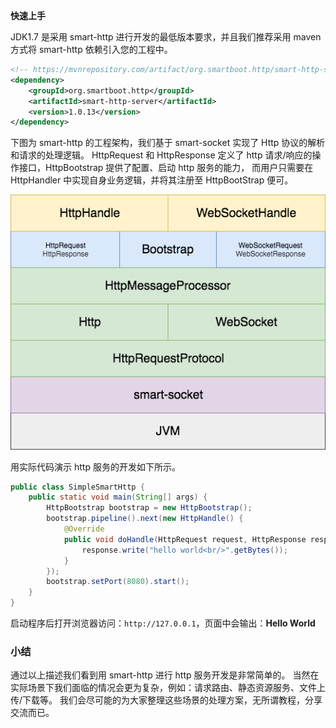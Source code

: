 **快速上手**

JDK1.7 是采用 smart-http 进行开发的最低版本要求，并且我们推荐采用 maven 方式将 smart-http 依赖引入您的工程中。
```xml
<!-- https://mvnrepository.com/artifact/org.smartboot.http/smart-http-server -->
<dependency>
    <groupId>org.smartboot.http</groupId>
    <artifactId>smart-http-server</artifactId>
    <version>1.0.13</version>
</dependency>
```

下图为 smart-http 的工程架构，我们基于 smart-socket 实现了 Http 协议的解析和请求的处理逻辑。
HttpRequest 和 HttpResponse 定义了 http 请求/响应的操作接口，HttpBootstrap 提供了配置、启动 http 服务的能力，
而用户只需要在 HttpHandler 中实现自身业务逻辑，并将其注册至 HttpBootStrap 便可。
 
![](smart-http.png)


用实际代码演示 http 服务的开发如下所示。
```java
public class SimpleSmartHttp {
    public static void main(String[] args) {
        HttpBootstrap bootstrap = new HttpBootstrap();
        bootstrap.pipeline().next(new HttpHandle() {
            @Override
            public void doHandle(HttpRequest request, HttpResponse response) throws IOException {
                response.write("hello world<br/>".getBytes());
            }
        });
        bootstrap.setPort(8080).start();
    }
}
```

启动程序后打开浏览器访问：`http://127.0.0.1`，页面中会输出：**Hello World**



### 小结
通过以上描述我们看到用 smart-http 进行 http 服务开发是非常简单的。
当然在实际场景下我们面临的情况会更为复杂，例如：请求路由、静态资源服务、文件上传/下载等。
我们会尽可能的为大家整理这些场景的处理方案，无所谓教程，分享交流而已。